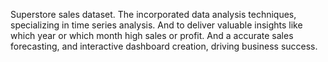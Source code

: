 Superstore sales dataset.
The incorporated data analysis techniques, specializing in time series analysis.
And to deliver valuable insights like which year or which month high sales or profit.
And a accurate sales forecasting, and interactive dashboard creation, driving business success.
